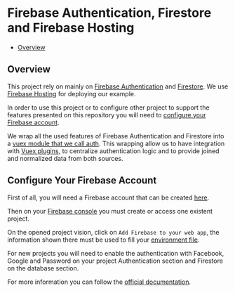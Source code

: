 # Firebase Authentication, Firestore and Firebase Hosting

- [Overview](#overview)

## Overview

This project rely on mainly on [Firebase Authentication]() and [Firestore](). We use [Firebase Hosting]() for deploying our example.

In order to use this project or to configure other project to support the features presented on this repository you will need to [configure your Firebase account](#configure-your-firebase-account).

We wrap all the used features of Firebase Authentication and Firestore into a [vuex module that we call auth](store#auth). This wrapping allow us to have integration with [Vuex plugins](https://vuex.vuejs.org/guide/plugins.html), to centralize authentication logic and to provide joined and normalized data from both sources.

## Configure Your Firebase Account

First of all, you will need a Firebase account that can be created [here]().

Then on your [Firebase console](https://console.firebase.google.com) you must create or access one existent project.

On the opened project vision, click on `Add Firebase to your web app`, the information shown there must be used to fill your [environment file](environment.md).

For new projects you will need to enable the authentication with Facebook, Google and Password on your project Authentication section and Firestore on the database section.

For more information you can follow the [official documentation](https://firebase.google.com/docs/web/setup).
